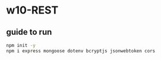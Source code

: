 # w10-REST

## guide to run
```bash
npm init -y
npm i express mongoose dotenv bcryptjs jsonwebtoken cors
```